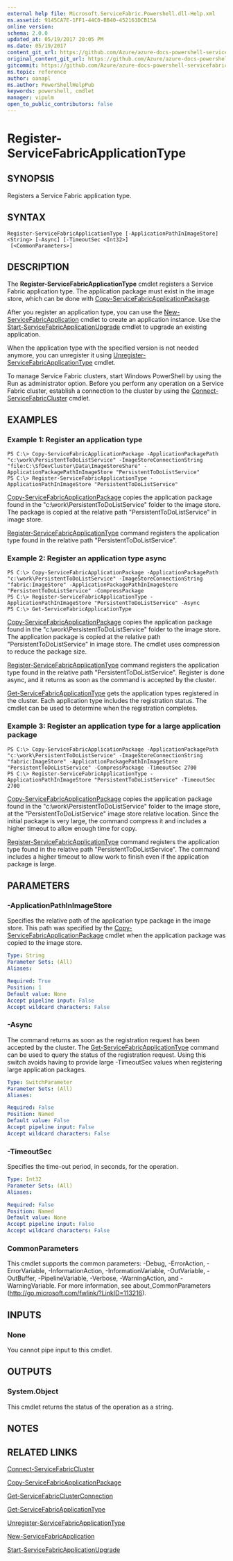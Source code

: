 ```yaml
---
external help file: Microsoft.ServiceFabric.Powershell.dll-Help.xml
ms.assetid: 9145CA7E-1FF1-44C0-BB40-452161DCB15A
online version:
schema: 2.0.0
updated_at: 05/19/2017 20:05 PM
ms.date: 05/19/2017
content_git_url: https://github.com/Azure/azure-docs-powershell-servicefabric/blob/master/Service-Fabric-cmdlets/ServiceFabric/vlatest/Register-ServiceFabricApplicationType.md
original_content_git_url: https://github.com/Azure/azure-docs-powershell-servicefabric/blob/master/Service-Fabric-cmdlets/ServiceFabric/vlatest/Register-ServiceFabricApplicationType.md
gitcommit: https://github.com/Azure/azure-docs-powershell-servicefabric/blob/8d4c81aabdfff50fd2bedea27942bd6899fa7bd1
ms.topic: reference
author: oanapl
ms.author: PowerShellHelpPub
keywords: powershell, cmdlet
manager: vipulm
open_to_public_contributors: false
---
```


# Register-ServiceFabricApplicationType

## SYNOPSIS
Registers a Service Fabric application type.

## SYNTAX

```
Register-ServiceFabricApplicationType [-ApplicationPathInImageStore] <String> [-Async] [-TimeoutSec <Int32>]
 [<CommonParameters>]
```

## DESCRIPTION
The **Register-ServiceFabricApplicationType** cmdlet registers a Service Fabric application type. The application package must exist in the image store, which can be done with [Copy-ServiceFabricApplicationPackage](./Copy-ServiceFabricApplicationPackage.md).

After you register an application type, you can use the [New-ServiceFabricApplication](./New-ServiceFabricApplication.md) cmdlet to create an application instance. Use the [Start-ServiceFabricApplicationUpgrade](./Start-ServiceFabricApplicationUpgrade.md) cmdlet to upgrade an existing application.

When the application type with the specified version is not needed anymore, you can unregister it using [Unregister-ServiceFabricApplicationType](./Unregister-ServiceFabricApplicationType.md) cmdlet.

To manage Service Fabric clusters, start Windows PowerShell by using the Run as administrator option.
Before you perform any operation on a Service Fabric cluster, establish a connection to the cluster by using the [Connect-ServiceFabricCluster](./Connect-ServiceFabricCluster.md) cmdlet.

## EXAMPLES

### Example 1: Register an application type
```
PS C:\> Copy-ServiceFabricApplicationPackage -ApplicationPackagePath "c:\work\PersistentToDoListService" -ImageStoreConnectionString "file:C:\SfDevCluster\Data\ImageStoreShare" -ApplicationPackagePathInImageStore "PersistentToDoListService"
PS C:\> Register-ServiceFabricApplicationType -ApplicationPathInImageStore "PersistentToDoListService"
```

[Copy-ServiceFabricApplicationPackage](./Copy-ServiceFabricApplicationPackage.md) copies the application package found in the "c:\work\PersistentToDoListService" folder to the image store. The package is copied at the relative path "PersistentToDoListService" in image store.

[Register-ServiceFabricApplicationType](./Register-ServiceFabricApplicationType.md) command registers the application type found in the relative path "PersistentToDoListService".

### Example 2: Register an application type async
```
PS C:\> Copy-ServiceFabricApplicationPackage -ApplicationPackagePath "c:\work\PersistentToDoListService" -ImageStoreConnectionString "fabric:ImageStore" -ApplicationPackagePathInImageStore "PersistentToDoListService" -CompressPackage
PS C:\> Register-ServiceFabricApplicationType -ApplicationPathInImageStore "PersistentToDoListService" -Async
PS C:\> Get-ServiceFabricApplicationType
```

[Copy-ServiceFabricApplicationPackage](./Copy-ServiceFabricApplicationPackage.md) copies the application package found in the "c:\work\PersistentToDoListService" folder to the image store. The application package is copied at the relative path "PersistentToDoListService" in image store. The cmdlet uses compression to reduce the package size.

[Register-ServiceFabricApplicationType](.\Register-ServiceFabricApplicationType.md) command registers the application type found in the relative path "PersistentToDoListService". Register is done async, and it returns as soon as the command is accepted by the cluster.

[Get-ServiceFabricApplicationType](.\Get-ServiceFabricApplicationType.md) gets the application types registered in the cluster. Each application type includes the registration status. The cmdlet can be used to determine when the registration completes.

### Example 3: Register an application type for a large application package
```
PS C:\> Copy-ServiceFabricApplicationPackage -ApplicationPackagePath "c:\work\PersistentToDoListService" -ImageStoreConnectionString "fabric:ImageStore" -ApplicationPackagePathInImageStore "PersistentToDoListService" -CompressPackage -TimeoutSec 2700
PS C:\> Register-ServiceFabricApplicationType -ApplicationPathInImageStore "PersistentToDoListService" -TimeoutSec 2700
```

[Copy-ServiceFabricApplicationPackage](./Copy-ServiceFabricApplicationPackage.md) copies the application package found in the "c:\work\PersistentToDoListService" folder to the image store, at the "PersistentToDoListService" image store relative location. Since the initial package is very large, the command compress it and includes a higher timeout to allow enough time for copy.

[Register-ServiceFabricApplicationType](.\Register-ServiceFabricApplicationType.md) command registers the application type found in the relative path "PersistentToDoListService". The command includes a higher timeout to allow work to finish even if the application package is large.

## PARAMETERS

### -ApplicationPathInImageStore
Specifies the relative path of the application type package in the image store. This path was specified by the [Copy-ServiceFabricApplicationPackage](./Copy-ServiceFabricApplicationPackage.md) cmdlet when the application package was copied to the image store.

```yaml
Type: String
Parameter Sets: (All)
Aliases: 

Required: True
Position: 1
Default value: None
Accept pipeline input: False
Accept wildcard characters: False
```

### -Async
The command returns as soon as the registration request has been accepted by the cluster. The [Get-ServiceFabricApplicationType](./Get-ServiceFabricApplicationType.md) command can be used to query the status of the registration request. Using this switch avoids having to provide large -TimeoutSec values when registering large application packages.

```yaml
Type: SwitchParameter
Parameter Sets: (All)
Aliases: 

Required: False
Position: Named
Default value: False
Accept pipeline input: False
Accept wildcard characters: False
```

### -TimeoutSec
Specifies the time-out period, in seconds, for the operation.

```yaml
Type: Int32
Parameter Sets: (All)
Aliases: 

Required: False
Position: Named
Default value: None
Accept pipeline input: False
Accept wildcard characters: False
```

### CommonParameters
This cmdlet supports the common parameters: -Debug, -ErrorAction, -ErrorVariable, -InformationAction, -InformationVariable, -OutVariable, -OutBuffer, -PipelineVariable, -Verbose, -WarningAction, and -WarningVariable. For more information, see about_CommonParameters (http://go.microsoft.com/fwlink/?LinkID=113216).

## INPUTS

### None
You cannot pipe input to this cmdlet.

## OUTPUTS

### System.Object
This cmdlet returns the status of the operation as a string.

## NOTES

## RELATED LINKS

[Connect-ServiceFabricCluster](./Connect-ServiceFabricCluster.md)

[Copy-ServiceFabricApplicationPackage](./Copy-ServiceFabricApplicationPackage.md)

[Get-ServiceFabricClusterConnection](./Get-ServiceFabricClusterConnection.md)

[Get-ServiceFabricApplicationType](./Get-ServiceFabricApplicationType.md)

[Unregister-ServiceFabricApplicationType](./Unregister-ServiceFabricApplicationType.md)

[New-ServiceFabricApplication](./New-ServiceFabricApplication.md)

[Start-ServiceFabricApplicationUpgrade](./Start-ServiceFabricApplicationUpgrade.md)
